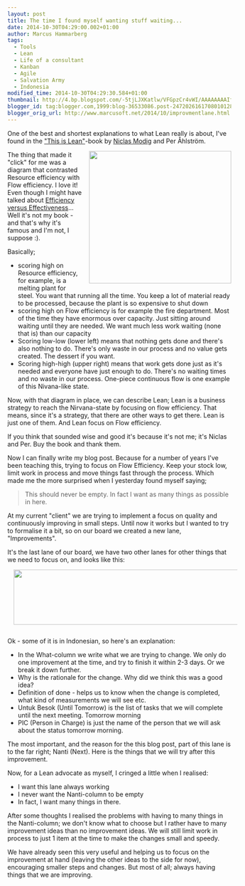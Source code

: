 ```yaml
---
layout: post
title: The time I found myself wanting stuff waiting...
date: 2014-10-30T04:29:00.002+01:00
author: Marcus Hammarberg
tags:
  - Tools
  - Lean
  - Life of a consultant
  - Kanban
  - Agile
  - Salvation Army
  - Indonesia
modified_time: 2014-10-30T04:29:30.584+01:00
thumbnail: http://4.bp.blogspot.com/-5tjLJXKatlw/VFGpzCr4vWI/AAAAAAAAIf8/r4z2jsmENaY/s72-c/Screen%2BShot%2B2014-10-30%2Bat%2B10.00.02%2B.png
blogger_id: tag:blogger.com,1999:blog-36533086.post-2472026161708010128
blogger_orig_url: http://www.marcusoft.net/2014/10/improvmentlane.html
---
```



<div dir="ltr" style="text-align: left;" trbidi="on">

One of the best and shortest explanations to what Lean really is about,
I've found in the
<a href="http://thisislean.com/" target="_blank">"This is Lean"</a>-book
by <a href="https://twitter.com/leanonmyself" target="_blank">Niclas
Modig</a> and Per Åhlström.

<div class="separator" style="clear: both; text-align: center;">

<a
href="http://4.bp.blogspot.com/-5tjLJXKatlw/VFGpzCr4vWI/AAAAAAAAIf8/r4z2jsmENaY/s1600/Screen%2BShot%2B2014-10-30%2Bat%2B10.00.02%2B.png"
data-imageanchor="1"
style="clear: right; float: right; margin-bottom: 1em; margin-left: 1em;"><img
src="http://4.bp.blogspot.com/-5tjLJXKatlw/VFGpzCr4vWI/AAAAAAAAIf8/r4z2jsmENaY/s1600/Screen%2BShot%2B2014-10-30%2Bat%2B10.00.02%2B.png"
data-border="0" width="320" height="298" /></a>

</div>

The thing that made it "click" for me was a diagram that contrasted
Resource efficiency with Flow efficiency. I love it! Even though I might
have talked about
<a href="http://www.marcusoft.net/2014/10/effective-revisted.html"
target="_blank">Efficiency versus Effectiveness</a>... Well it's not my
book - and that's why it's famous and I'm not, I suppose :).

Basically;

- scoring high on Resource efficiency, for example, is a melting plant
    for steel. You want that running all the time. You keep a lot of
    material ready to be processed, because the plant is so expensive to
    shut down
- scoring high on Flow efficiency is for example the fire department.
    Most of the time they have enormous over capacity. Just sitting
    around waiting until they are needed. We want much less work waiting
    (none that is) than our capacity
- Scoring low-low (lower left) means that nothing gets done and
    there's also nothing to do. There's only waste in our process and no
    value gets created. The dessert if you want.
- Scoring high-high (upper right) means that work gets done just as
    it's needed and everyone have just enough to do. There's no waiting
    times and no waste in our process. One-piece continuous flow is one
    example of this Nivana-like state.

Now, with that diagram in place, we can describe Lean; Lean is a
business strategy to reach the Nirvana-state by focusing on flow
efficiency. That means, since it's a strategy, that there are other ways
to get there. Lean is just one of them. And Lean focus on Flow
efficiency.

If you think that sounded wise and good it's because it's not me; it's
Niclas and Per. Buy the book and thank them.

Now I can finally write my blog post. Because for a number of years I've
been teaching this, trying to focus on Flow Efficiency. Keep your stock
low, limit work in process and move things fast through the process.
Which made me the more surprised when I yesterday found myself saying;

> This should never be empty. In fact I want as many things as possible
> in here.

At my current "client" we are trying to implement
a focus on quality and continuously improving in small steps. Until now
it works but I wanted to try to formalise it a bit, so on our board we
created a new lane, "Improvements".

It's the last lane of our board, we have two other lanes for other
things that we need to focus on, and looks like this:

<div class="separator" style="clear: both; text-align: center;">

<a
href="http://2.bp.blogspot.com/-esT55Mal4oI/VFGvagcbhmI/AAAAAAAAIgU/yVVmhHtXqjg/s1600/improvment_lane.jpg"
data-imageanchor="1" style="margin-left: 1em; margin-right: 1em;"><img
src="http://2.bp.blogspot.com/-esT55Mal4oI/VFGvagcbhmI/AAAAAAAAIgU/yVVmhHtXqjg/s1600/improvment_lane.jpg"
data-border="0" width="640" height="124" /></a>

</div>

<div class="separator" style="clear: both; text-align: center;">

</div>

Ok - some of it is in Indonesian, so here's an explanation:

- In the What-column we write what we are trying to change. We only do
    one improvement at the time, and try to finish it within 2-3 days.
    Or we break it down further.
- Why is the rationale for the change. Why did we think this was a
    good idea?
- Definition of done - helps us to know when the change is completed,
    what kind of measurements we will see etc.
- Untuk Besok (Until Tomorrow) is the list of tasks that we will
    complete until the next meeting. Tomorrow morning
- PIC (Person in Charge) is just the name of the person that we will
    ask about the status tomorrow morning.

<div>

The most important, and the reason for the this blog post, part of this
lane is to the far right; Nanti (Next). Here is the things that we will
try after this improvement.

</div>

<div>

</div>

<div>

Now, for a Lean advocate as myself, I cringed a little when I realised:

</div>

<div>

- I want this lane always working
- I never want the Nanti-column to be empty
- In fact, I want many things in there.

<div>

After some thoughts I realised the problems with having to many things
in the Nanti-column; we don't know what to choose but I rather have to
many improvement ideas than no improvement ideas. We will still limit
work in process to just 1 item at the time to make the changes small and
speedy.

</div>

</div>

<div>

</div>

<div>

We have already seen this very useful and helping us to focus on the
improvement at hand (leaving the other ideas to the side for now),
encouraging smaller steps and changes. But most of all; always having
things that we are improving.

</div>

</div>
